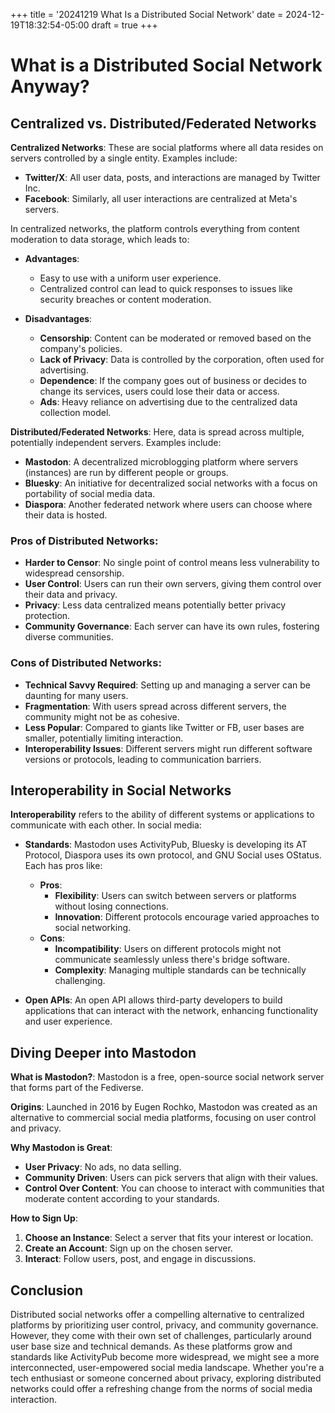 +++
title = '20241219 What Is a Distributed Social Network'
date = 2024-12-19T18:32:54-05:00
draft = true
+++

# What is a Distributed Social Network Anyway?

## Centralized vs. Distributed/Federated Networks

**Centralized Networks**: These are social platforms where all data resides on servers controlled by a single entity. Examples include:

- **Twitter/X**: All user data, posts, and interactions are managed by Twitter Inc.
- **Facebook**: Similarly, all user interactions are centralized at Meta's servers.

In centralized networks, the platform controls everything from content moderation to data storage, which leads to:

- **Advantages**:
  - Easy to use with a uniform user experience.
  - Centralized control can lead to quick responses to issues like security breaches or content moderation.

- **Disadvantages**:
  - **Censorship**: Content can be moderated or removed based on the company's policies.
  - **Lack of Privacy**: Data is controlled by the corporation, often used for advertising.
  - **Dependence**: If the company goes out of business or decides to change its services, users could lose their data or access.
  - **Ads**: Heavy reliance on advertising due to the centralized data collection model.

**Distributed/Federated Networks**: Here, data is spread across multiple, potentially independent servers. Examples include:

- **Mastodon**: A decentralized microblogging platform where servers (instances) are run by different people or groups.
- **Bluesky**: An initiative for decentralized social networks with a focus on portability of social media data.
- **Diaspora**: Another federated network where users can choose where their data is hosted.

### Pros of Distributed Networks:
- **Harder to Censor**: No single point of control means less vulnerability to widespread censorship.
- **User Control**: Users can run their own servers, giving them control over their data and privacy.
- **Privacy**: Less data centralized means potentially better privacy protection.
- **Community Governance**: Each server can have its own rules, fostering diverse communities.

### Cons of Distributed Networks:
- **Technical Savvy Required**: Setting up and managing a server can be daunting for many users.
- **Fragmentation**: With users spread across different servers, the community might not be as cohesive.
- **Less Popular**: Compared to giants like Twitter or FB, user bases are smaller, potentially limiting interaction.
- **Interoperability Issues**: Different servers might run different software versions or protocols, leading to communication barriers.

## Interoperability in Social Networks

**Interoperability** refers to the ability of different systems or applications to communicate with each other. In social media:

- **Standards**: Mastodon uses ActivityPub, Bluesky is developing its AT Protocol, Diaspora uses its own protocol, and GNU Social uses OStatus. Each has pros like:
  - **Pros**: 
    - **Flexibility**: Users can switch between servers or platforms without losing connections.
    - **Innovation**: Different protocols encourage varied approaches to social networking.
  - **Cons**: 
    - **Incompatibility**: Users on different protocols might not communicate seamlessly unless there's bridge software.
    - **Complexity**: Managing multiple standards can be technically challenging.

- **Open APIs**: An open API allows third-party developers to build applications that can interact with the network, enhancing functionality and user experience.

## Diving Deeper into Mastodon

**What is Mastodon?**: Mastodon is a free, open-source social network server that forms part of the Fediverse. 

**Origins**: Launched in 2016 by Eugen Rochko, Mastodon was created as an alternative to commercial social media platforms, focusing on user control and privacy.

**Why Mastodon is Great**:
- **User Privacy**: No ads, no data selling.
- **Community Driven**: Users can pick servers that align with their values.
- **Control Over Content**: You can choose to interact with communities that moderate content according to your standards.

**How to Sign Up**:
1. **Choose an Instance**: Select a server that fits your interest or location.
2. **Create an Account**: Sign up on the chosen server.
3. **Interact**: Follow users, post, and engage in discussions.

## Conclusion

Distributed social networks offer a compelling alternative to centralized platforms by prioritizing user control, privacy, and community governance. However, they come with their own set of challenges, particularly around user base size and technical demands. As these platforms grow and standards like ActivityPub become more widespread, we might see a more interconnected, user-empowered social media landscape. Whether you're a tech enthusiast or someone concerned about privacy, exploring distributed networks could offer a refreshing change from the norms of social media interaction.
